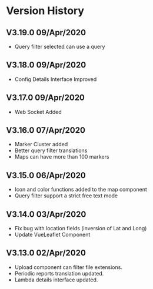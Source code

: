 # Version History

## V3.19.0 09/Apr/2020  
* Query filter selected can use a query


## V3.18.0 09/Apr/2020  
* Config Details Interface Improved


## V3.17.0 09/Apr/2020  
* Web Socket Added


## V3.16.0 07/Apr/2020  
* Marker Cluster added
* Better query filter translations
* Maps can have more than 100 markers

## V3.15.0 06/Apr/2020  
* Icon and color functions added to the map component
* Query filter support a strict free text mode


## V3.14.0 03/Apr/2020  
* Fix bug with location fields (inversion of Lat and Long)
* Update VueLeaflet Component

## V3.13.0 02/Apr/2020  
* Upload component can filter file extensions. 
* Periodic reports translation updated. 
* Lambda details interface updated.
